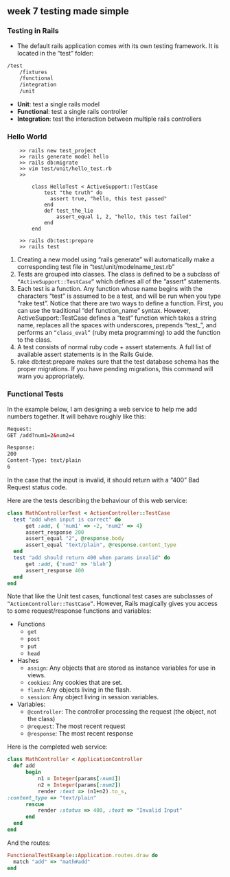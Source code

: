 ## week 7 testing made simple

### Testing in Rails
- The default rails application comes with its own testing framework. It is located in the “test” folder:

```bash
/test
    /fixtures
    /functional
    /integration
    /unit
```

- **Unit**: test a single rails model
- **Functional**: test a single rails controller
- **Integration**: test the interaction between multiple rails controllers

### Hello World

```rails
    >> rails new test_project
    >> rails generate model hello
    >> rails db:migrate
    >> vim test/unit/hello_test.rb
    >>
    
        class HelloTest < ActiveSupport::TestCase
            test "the truth" do
              assert true, "hello, this test passed"
            end
            def test_the_lie
                assert_equal 1, 2, "hello, this test failed"
            end
        end
        
    >> rails db:test:prepare
    >> rails test
```

1. Creating a new model using “rails generate” will automatically make a corresponding test file in “test/unit/modelname_test.rb”
2. Tests are grouped into classes. The class is defined to be a subclass of `“ActiveSupport::TestCase”` which defines all of the “assert” statements.
3. Each test is a function. Any function whose name begins with the characters “test” is assumed to be a test, and will be run when you type “rake test”. Notice that there are two ways to define a function. First, you can use the traditional “def function_name” syntax. However, ActiveSupport::TestCase defines a “test” function which takes a string name, replaces all the spaces with underscores, prepends “test_”, and performs an `“class_eval”` (ruby meta programming) to add the function to the class.
4. A test consists of normal ruby code + assert statements. A full list of available assert statements is in the Rails Guide.
5. rake db:test:prepare makes sure that the test database schema has the proper migrations. If you have pending migrations, this command will warn you appropriately.


### Functional Tests
In the example below, I am designing a web service to help me add numbers together. It will behave roughly like this:

```html
Request:
GET /add?num1=2&num2=4

Response:
200
Content-Type: text/plain
6
```

In the case that the input is invalid, it should return with a “400” Bad Request status code.

Here are the tests describing the behaviour of this web service:

```ruby
class MathControllerTest < ActionController::TestCase
  test "add when input is correct" do
      get :add, { 'num1' => -2, 'num2' => 4}
      assert_response 200
      assert_equal "2", @response.body
      assert_equal "text/plain", @response.content_type
  end
  test "add should return 400 when params invalid" do
      get :add, {'num2' => 'blah'}
      assert_response 400
  end
end
```

Note that like the Unit test cases, functional test cases are subclasses of `“ActionController::TestCase”`. However, Rails magically gives you access to some request/response functions and variables:

- Functions
    - `get`
    - `post`
    - `put`
    - `head`
- Hashes
    - `assign`: Any objects that are stored as instance variables for use in views.
    - `cookies`: Any cookies that are set.
    - `flash`: Any objects living in the flash.
    - `session`: Any object living in session variables.
- Variables:
    - `@controller`: The controller processing the request (the object, not the class)
    - `@request`: The most recent request
    - `@response`:   The most recent response

Here is the completed web service:

```ruby
class MathController < ApplicationController
  def add
      begin
          n1 = Integer(params[:num1])
          n2 = Integer(params[:num2])
          render :text => (n1+n2).to_s,
:content_type => "text/plain"
      rescue
          render :status => 400, :text => "Invalid Input"
      end
  end
end
```

And the routes:

```ruby
FunctionalTestExample::Application.routes.draw do
  match "add" => "math#add"
end
```



